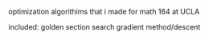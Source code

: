 optimization algorithims that i made for math 164 at UCLA

included:
  golden section search
  gradient method/descent 
